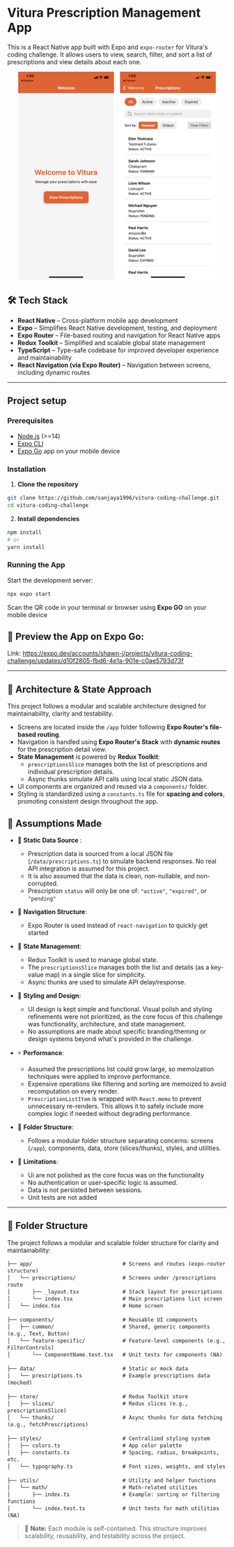 # Vitura Prescription Management App

This is a React Native app built with Expo and `expo-router` for Vitura's coding challenge. It allows users to view, search, filter, and sort a list of prescriptions and view details about each one.

<p align="center">
  <img src="assets/screenshots/Screenshot1.png" alt="Screenshot 1" width="220" style="margin-right: 10px;" />
  <img src="assets/screenshots/Screenshot2.png" alt="Screenshot 2" width="220" />
</p>

## 🛠️ Tech Stack

- **React Native** – Cross-platform mobile app development
- **Expo** – Simplifies React Native development, testing, and deployment
- **Expo Router** – File-based routing and navigation for React Native apps
- **Redux Toolkit** – Simplified and scalable global state management
- **TypeScript** – Type-safe codebase for improved developer experience and maintainability
- **React Navigation (via Expo Router)** – Navigation between screens, including dynamic routes

---

## Project setup

### Prerequisites

- [Node.js](https://nodejs.org/) (>=14)
- [Expo CLI](https://docs.expo.dev/get-started/installation/)
- [Expo Go](https://expo.dev/go) app on your mobile device


### Installation

1. **Clone the repository**
```bash
git clone https://github.com/sanjaya1996/vitura-coding-challenge.git
cd vitura-coding-challenge
```

2. **Install dependencies**

```bash
npm install
# or
yarn install
```

### Running the App

Start the development server:

```bash
npx expo start
```
Scan the QR code in your terminal or browser using **Expo GO**  on your mobile device

## 📱 Preview the App on Expo Go:

Link: https://expo.dev/accounts/shawn-j/projects/vitura-coding-challenge/updates/d10f2805-fbd6-4e1a-901e-c0ae5793d73f


---
## 📐 Architecture & State Approach
This project follows a modular and scalable architecture designed for maintainability, clarity and testability.
- Screens are located inside the `/app` folder following **Expo Router's file-based routing**.
- Navigation is handled using **Expo Router's Stack** with **dynamic routes** for the prescription detail view.
- **State Management** is powered by **Redux Toolkit**:
  - `prescriptionsSlice` manages both the list of prescriptions and individual prescription details.
  - Async thunks simulate API calls using local static JSON data.
- UI components are organized and reused via a `components/` folder.
- Styling is standardized using a `constants.ts` file for **spacing and colors**, promoting consistent design throughout the app.


## 🤔 Assumptions Made

- 🔄 **Static Data Source** : 
    -  Prescription data is sourced from a local JSON file (`/data/prescriptions.ts`) to simulate backend responses. No real API integration is assumed for this project. 
    - It is also assumed that the data is clean, non-nullable, and non-corrupted. 
    - Prescription `status` will only be one of: `"active"`, `"expired"`, or `"pending"` 

- 🧭 **Navigation Structure**:
  - Expo Router is used instead of `react-navigation` to quickly get started

- 🧠 **State Management**:
  - Redux Toolkit is used to manage global state.
  - The `prescriptionsSlice` manages both the list and details (as a key-value map) in a single slice for simplicity.
  - Async thunks are used to simulate API delay/response.

- 🎨 **Styling and Design**:
  -  UI design is kept simple and functional. Visual polish and styling refinements were not prioritized, as the core focus of this challenge was functionality, architecture, and state management.
  - No assumptions are made about specific branding/theming or design systems beyond what's provided in the challenge.

- ⚡ **Performance**: 

   - Assumed the prescriptions list could grow large, so memoization techniques were applied to improve performance.
  - Expensive operations like filtering and sorting are memoized to avoid recomputation on every render.
  - `PrescriptionListItem` is wrapped with `React.memo` to prevent unnecessary re-renders. This allows it to safely include more complex logic if needed without degrading performance.


- 🧱 **Folder Structure**:
  - Follows a modular folder structure separating concerns: screens (`/app`), components, data, store (slices/thunks), styles, and utilities.

- 🚫 **Limitations**:
  - Ui are not polished as the core focus was on the functionality 
  - No authentication or user-specific logic is assumed.
  - Data is not persisted between sessions.
  - Unit tests are not added 


---

## 📁 Folder Structure

The project follows a modular and scalable folder structure for clarity and maintainability:

```text
├── app/                             # Screens and routes (expo-router structure)
│   └── prescriptions/               # Screens under /prescriptions route
│       ├── _layout.tsx              # Stack layout for prescriptions
│       └── index.tsx                # Main prescriptions list screen
│   └── index.tsx                    # Home screen

├── components/                      # Reusable UI components
│   ├── common/                      # Shared, generic components (e.g., Text, Button)
│   └── feature-specific/            # Feature-level components (e.g., FilterControls)
│       └── ComponentName.test.tsx   # Unit tests for components (NA)

├── data/                            # Static or mock data
│   └── prescriptions.ts             # Example prescriptions data (mocked)

├── store/                           # Redux Toolkit store
│   ├── slices/                      # Redux slices (e.g., prescriptionsSlice)
│   └── thunks/                      # Async thunks for data fetching (e.g., fetchPrescriptions)

├── styles/                          # Centralized styling system
│   ├── colors.ts                    # App color palette
│   ├── constants.ts                 # Spacing, radius, breakpoints, etc.
│   └── typography.ts                # Font sizes, weights, and styles

├── utils/                           # Utility and helper functions
│   └── math/                        # Math-related utilities
│       ├── index.ts                 # Example: sorting or filtering functions
│       └── index.test.ts            # Unit tests for math utilities (NA)
```

> 📌 **Note:** Each module is self-contained. This structure improves scalability, reusability, and testability across the project.
